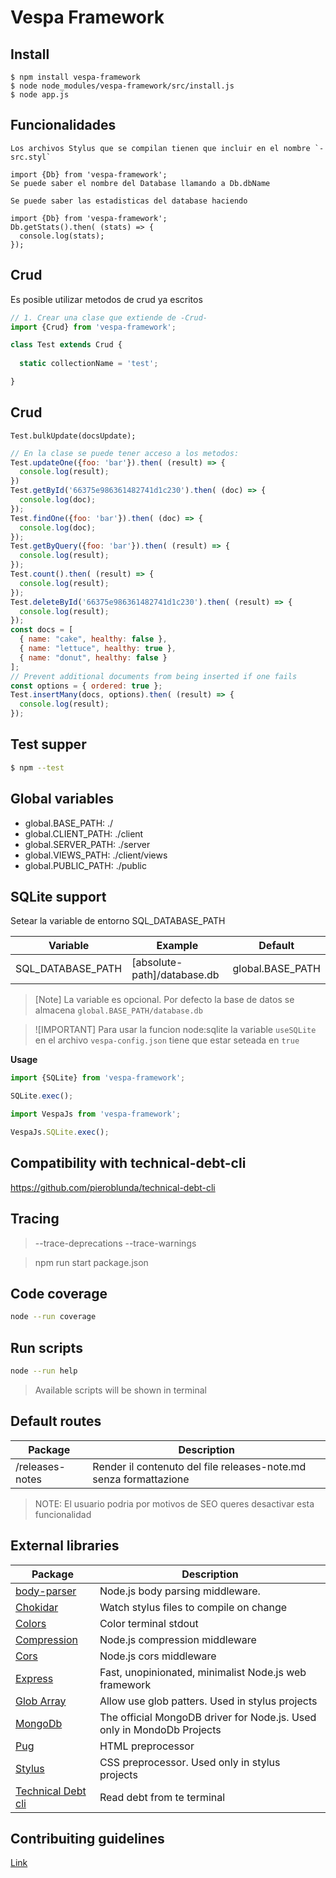 # Vespa Framework

## Install
```
$ npm install vespa-framework
$ node node_modules/vespa-framework/src/install.js
$ node app.js
```

## Funcionalidades

```
Los archivos Stylus que se compilan tienen que incluir en el nombre `-src.styl`
```

```
import {Db} from 'vespa-framework';
Se puede saber el nombre del Database llamando a Db.dbName
```

```
Se puede saber las estadisticas del database haciendo 

import {Db} from 'vespa-framework';
Db.getStats().then( (stats) => {
  console.log(stats);
});
```

## Crud

Es posible utilizar metodos de crud ya escritos 

```javascript
// 1. Crear una clase que extiende de -Crud-
import {Crud} from 'vespa-framework';

class Test extends Crud {
  
  static collectionName = 'test';

}
```

## Crud
```
Test.bulkUpdate(docsUpdate);
```

```javascript
// En la clase se puede tener acceso a los metodos:
Test.updateOne({foo: 'bar'}).then( (result) => {
  console.log(result);
})
Test.getById('66375e986361482741d1c230').then( (doc) => {
  console.log(doc);
});
Test.findOne({foo: 'bar'}).then( (doc) => {
  console.log(doc);
});
Test.getByQuery({foo: 'bar'}).then( (result) => {
  console.log(result);
});
Test.count().then( (result) => {
  console.log(result);
});
Test.deleteById('66375e986361482741d1c230').then( (result) => {
  console.log(result);
});
const docs = [
  { name: "cake", healthy: false },
  { name: "lettuce", healthy: true },
  { name: "donut", healthy: false }
];
// Prevent additional documents from being inserted if one fails
const options = { ordered: true };
Test.insertMany(docs, options).then( (result) => {
  console.log(result);
});
```

## Test supper
```bash
$ npm --test
```

## Global variables 

* global.BASE_PATH: ./
* global.CLIENT_PATH: ./client
* global.SERVER_PATH: ./server
* global.VIEWS_PATH: ./client/views
* global.PUBLIC_PATH: ./public

## SQLite support

Setear la variable de entorno SQL_DATABASE_PATH

| Variable | Example | Default |
|---|---|---|
| SQL_DATABASE_PATH | [absolute-path]/database.db | global.BASE_PATH |


> [Note]
> La variable es opcional. Por defecto la base de datos se almacena `global.BASE_PATH/database.db`

> ![IMPORTANT]
> Para usar la funcion node:sqlite la variable `useSQLite` en el archivo `vespa-config.json` tiene que estar seteada en `true`

**Usage**

```javascript
import {SQLite} from 'vespa-framework';

SQLite.exec();
```

```javascript
import VespaJs from 'vespa-framework';

VespaJs.SQLite.exec();
```

## Compatibility with technical-debt-cli

https://github.com/pieroblunda/technical-debt-cli

## Tracing

> --trace-deprecations --trace-warnings

> npm run start package.json

## Code coverage

```bash
node --run coverage 
```

## Run scripts

```bash
node --run help
```

> Available scripts will be shown in terminal

## Default routes

| Package | Description |
|---|---|
| /releases-notes | Render il contenuto del file releases-note.md senza formattazione |

> NOTE: El usuario podria por motivos de SEO queres desactivar esta funcionalidad

## External libraries

| Package | Description |
|---|---|
| [body-parser](https://www.npmjs.com/package/) | Node.js body parsing middleware. |
| [Chokidar](https://www.npmjs.com/package/chokidar) | Watch stylus files to compile on change | 
| [Colors](https://www.npmjs.com/package/colors) | Color terminal stdout | 
| [Compression](https://www.npmjs.com/package/compression) | Node.js compression middleware |
| [Cors](https://www.npmjs.com/package/cors)| Node.js cors middleware |
| [Express](https://www.npmjs.com/package/express) | Fast, unopinionated, minimalist Node.js web framework |
| [Glob Array](https://www.npmjs.com/package/glob-array) | Allow use glob patters. Used in stylus projects |
| [MongoDb](https://www.npmjs.com/package/mongodb) | The official MongoDB driver for Node.js. Used only in MondoDb Projects |
| [Pug](https://www.npmjs.com/package/pug) | HTML preprocessor | 
| [Stylus](https://www.npmjs.com/package/stylus) | CSS preprocessor. Used only in stylus projects |
| [Technical Debt cli](https://www.npmjs.com/package/technical-debt-cli) | Read debt from te terminal |

## Contribuiting guidelines

[Link](https://opensource.guide/)